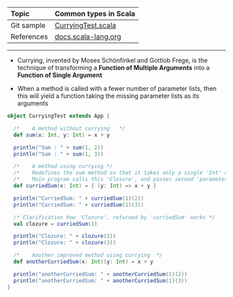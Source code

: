 | Topic | Common types in Scala |
| :--- | :--- |
| Git sample | [CurryingTest.scala](https://github.com/inbravo/scala-src/blob/master/src/main/scala/com/inbravo/lang/CurryingTest.scala)	|
| References | [docs.scala-lang.org](http://docs.scala-lang.org/tutorials/tour/currying.html)	 |

---

* Currying, invented by Moses Schönfinkel and Gottlob Frege, is the technique of transforming a **Function of Multiple Arguments** into a **Function of Single Argument** 

*	When a method is called with a fewer number of parameter lists, then this will yield a function taking the missing parameter lists as its arguments

```scala
object CurryingTest extends App {

  /* 	A method without currying	*/
  def sum(x: Int, y: Int) = x + y

  println("Sum : " + sum(1, 2))
  println("Sum : " + sum(1, 3))

  /* 	A method using currying	*/
  /* 	Redefines the sum method so that it takes only a single 'Int' as a parameter and returns a 'Clozure' as a result	*/
  /*	Main program calls this 'Closure', and passes second 'parameter'. This 'Clozure' computes the value and returns the final result	*/
  def curriedSum(x: Int) = { (y: Int) => x + y }

  println("CurriedSum: " + curriedSum(1)(2))
  println("CurriedSum: " + curriedSum(1)(3))

  /* Clarification how 'Clozure', returned by 'curriedSum' works */
  val clozure = curriedSum(1)

  println("Clozure: " + clozure(2))
  println("Clozure: " + clozure(3))

  /* 	Another improved method using currying	*/
  def anotherCurriedSum(x: Int)(y: Int) = x + y

  println("anotherCurriedSum: " + anotherCurriedSum(1)(2))
  println("anotherCurriedSum: " + anotherCurriedSum(1)(3))
}
```



